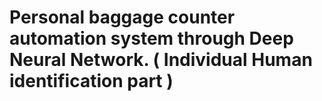 # Personal baggage counter automation system through Deep Neural Network. ( Individual Human identification part )
